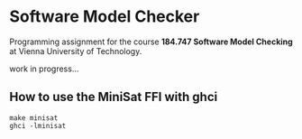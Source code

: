 # Software Model Checker

Programming assignment for the course **184.747 Software Model Checking** at Vienna University of Technology.

work in progress...

## How to use the MiniSat FFI with ghci

	make minisat
	ghci -lminisat
